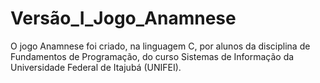 # Versão_I_Jogo_Anamnese
O jogo Anamnese foi criado, na linguagem C, por alunos da disciplina de Fundamentos de Programação, do curso Sistemas de Informação da Universidade Federal de Itajubá (UNIFEI). 
